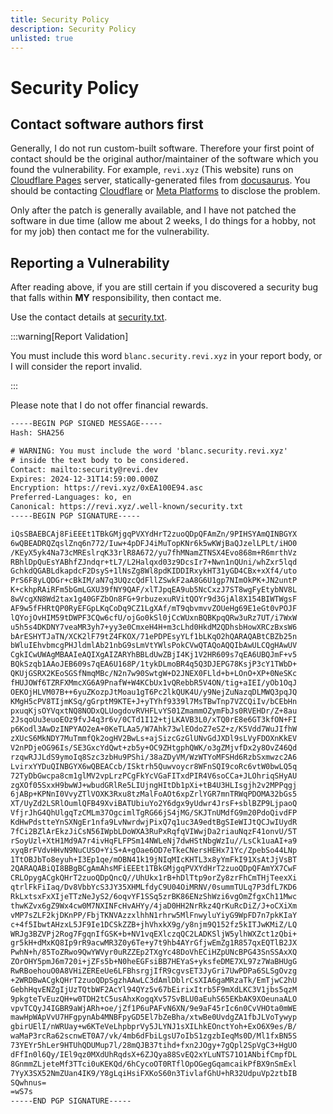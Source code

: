 ```yaml
---
title: Security Policy
description: Security Policy
unlisted: true
---
```


<!--
SPDX-FileCopyrightText: (C) 2024 Hong Yongmin (https://revi.xyz/) <yewon@revi.email>

SPDX-License-Identifier: LicenseRef-CC-BY-2.0-KR
-->

# Security Policy

## Contact software authors first

Generally, I do not run custom-built software. Therefore your first point of
contact should be the original author/maintainer of the software which you found
the vulnerability. For example, `revi.xyz` (This website) runs on
[Cloudflare Pages](https://pages.cloudflare.com) server, statically-generated
files from [docusaurus](https://docusaurus.io). You should be contacting
[Cloudflare](https://www.cloudflare.com/.well-known/security.txt) or
[Meta Platforms](https://www.facebook.com/.well-known/security.txt) to disclose
the problem.

Only after the patch is generally available, and I have not patched the software
in due time (allow me about 2 weeks, I do things for a hobby, not for my job)
then contact me for the vulnerability.

## Reporting a Vulnerability

After reading above, if you are still certain if you discovered a security bug
that falls within **MY** responsibility, then contact me.

Use the contact details at [security.txt](https://revi.xyz/.well-known/security.txt).

:::warning[Report Validation]

You must include this word `blanc.security.revi.xyz` in your report body,
or I will consider the report invalid.

:::

Please note that I do not offer financial rewards.

```txt title="security.txt.asc"
-----BEGIN PGP SIGNED MESSAGE-----
Hash: SHA256

# WARNING: You must include the word 'blanc.security.revi.xyz'
# inside the text body to be considered.
Contact: mailto:security@revi.dev
Expires: 2024-12-31T14:59:00.000Z
Encryption: https://revi.xyz/0xEA100E94.asc
Preferred-Languages: ko, en
Canonical: https://revi.xyz/.well-known/security.txt
-----BEGIN PGP SIGNATURE-----

iQsSBAEBCAj8FiEEEt1TBkGMjgqPVXYdHrT2zuoQDpQFAmZn/9PIHSYAmQINBGYX
6wQBEADRQZqslZnq6n772/Iuw+4pDFJ4iMuTopKNr6k5wKWjBaQJzelLPLt/iHO0
/KEyX5yk4Na73cMREslrqK33rlR8A672/yu7fhMNamZTNSX4Evo868m+R6mrthVz
RBhlDpQuEsYABhfZJndqr+tL7/L2Halqxd03z9DcsIr7+Nwn1nQUni/whZxr5lqd
GchkdQGABLdkapdcF2DsyS+1lNsZg8Wl8pdKIDDIRxykHT31yGD4CBx+xXf4/uto
PrS6F8yLQDGr+cBkIM/aN7q3UQzcQdFllZSwkF2aA8G6U1gp7NImOkPK+JN2untP
K+ckhpRAiRFm5bGmLGXU39fNY9QAF/xlTJpqEA9ub5NcCxzJ7ST8wgFyEtybNV8L
8wVcgXN8Wd2tax1g40GFZbOn8FG+9rbuzexuRVitQOYr9d3GjAl8X154BIWTWgsF
AF9w5fFHRtQP0RyEFGpLKqCoDq9CZ1LgXAf/mT9qbvmvvZOUeHg69E1eGt0vPOJF
lQYojOvHIM59tDWPF3CQw6cfU/ojGo0kSl0jCcWUxnBQBKpqQRw3uRz7UT/i7WxW
u5h5s4DKDNY7veaMR3yh7+yy3e0CmxeH4H+m3cLhd0HkdM2QDhsbHowXRCzBxsW6
bArESHYTJaTN/XCK2lF79tZ4FKOX/71ePDPEsyYLf1bLKqO2hQARAQABtCBZb25n
bWluIEhvbmcgPHJldmlAb21nbG9sLmVtYWlsPokCVwQTAQoAQQIbAwULCQgHAwUV
CgkICwUWAgMBAAIeAQIXgAIZARYhBBLdUwZBjI4Kj1V2HR609s7qEA6UBQJmF+v5
BQkSzqb1AAoJEB609s7qEA6U168P/1tykDLmoBR4q5Q3DJEPG78KsjP3cY1TWbD+
QKUjGSRX2KEoSGSfNmqMBc/N2n7w90SwtgW+D2JNEX0FLld+b+LOnO+XP+0NeSKc
fHUJOWf6TZRFXMmcXG6A9PnafW+W4KCbUx1vQRebbR5V4ON/tig+aIEI/yOb1OqJ
OEKOjHLVM07B++6yuZKozpJtMoau1gT6Pc2lkQUK4U/y9NejZuNazqDLMWQ3pqJQ
KMgH5cPV8TIjmKSq/gGrptM9KTE+J+yTYhf9339l7MsTBwTnp7VZCQiIv/bCEbHn
pxuqKjsOYVqxtNQ8NODxQLUogdovRVHFLvYS01ZmammOZymFbJs0RVEHDr/Z+8au
2JsqoUu3euoEOz9fvJ4q3r6v/0CTd1I12+tjLKAVB3L0/xTQ0rE8e6GT3kfON+FI
p6Kodl3AwDzINPYAO2eA+0KeTLAa5/W7Ahk73wlEOdoZ7eSZ+z/K5Vdd7WuJIfhW
zXUcS6MkNDY7MuTmmfQk2ogHV2BwLs+ajSizcGzGlUNvGdJXDl9sLVyFDOXnKkEV
V2nPDjeOG96Is/SE3GxcYdQwt+zb5y+OC9ZHtgphQWK/o3gZMjvfDx2y8OvZ46Qd
rzqwRJJLdS9ymoIq8Szc3zbHu9PShi/38aZDyVM/WzWTYoMFSHd6RzbSxmwzc2A6
LvirxYYDuQINBGYX6wQBEACcb/ISktrh5Quwvoycr8WFnSQI9coRc6vtW0bwLQ5q
72TyDbGwcpa8cm1glMV2vpLrzPCgFkYcVGaFITxdPIR4V6soCCa+JLOhriqSHyAU
zgXOf05SxxH9bwWJ+wbudGRlRe5LIUjngHItDb1pXi+tB4U3HLIsgjh2v2MPPqgj
6jABp+KPNnI0VvyZTlVOXK3Rxu8tzMalFoAOt6xpZrlYGR7mnTRWqPDOMA32bGs5
XT/UyZd2LSRlOumlQFB49XviBATUbiuYo2Y6dgx9yUdwr4JrsF+sblBZP9LjpaoQ
VfjrJhG4QhUlgqTzCMLm37OgcimlTgRG66jS4jMG/SKJTnUMdfG9m20PdoQivdFP
KdHwPdstteYnSXNgEr1nfa9LvNwrdwjPixQ7q1uc3A9edtBgSIeWIJtQCJwIUydR
7fCi2BZlArEkzJiCsN56IWpbLDoWXA3RuPxRqfqVIWwjDa2riauNqzF41onvU/5T
rSoyUzl+XtH1Md9A7r4ivHqFLFPSm14NWLeNj7dwHStNbgWzIu//LsCk1uaAI+a9
xyqBrFVdvHHvN9NuCUSO+YiS+A+gOae6OD7eTkeCNersHEHx71Yc/ZpebSo44LNp
1TtOBJbTo8eyuh+I3Ep1qe/mOBN41k19jNIqMIcKHTL3x8yYmFkI91XsAtJjVsBT
2QARAQABiQI8BBgBCgAmAhsMFiEEEt1TBkGMjgqPVXYdHrT2zuoQDpQFAmYX7CwF
CRLOpygACgkQHrT2zuoQDpQncQ//UhUkx1rB+hDlTtp9orZy8zrFhCmTHjTeexXi
qtrlFkFiIaq/Dv8VbbYcS3JY35XHMLfdyC9U04OiMRNV/0summTULq7P3dfL7KD6
RkLxtsxFxXIjeTTzNeJyS2/6oqvYF1SSq5zrBK86ENzShWzi6vgOmZfgxCh11Mwc
thwKZvx6gZ9Wx4cw0M7NXINFcHvAHYy/4jaD0HH2NrRkz4QrKuRcDiZ/J+oCXiXm
vMP7sZLF2kjDKnPP/FbjTKNVAzzxlhhN1rhrw5MlFnwyluYiyG9WpFD7n7pkKIaY
c+4f5IbwtAHzxL5JF9Ie1DCSkZZB+jhVhxkX9g/y8njm9Q152fz5kITJwKMiZ/LQ
WRJg3BZVPj2Rog7FgqnIfGSK+b+NV1vqEXlczqQC2LADKSljW5ylhWXZct1zQbi+
gr5kH+dMxKQ8Ip9rR9acwMR3Z0y6Te+y7t9hb4AYrGfjwEmZg1R857qxEQTlB2JX
PwhN+h/85ToZRwo9QwYWVyr0uRZZEp2TXgYc48DoVhECiHZpUNcBPG43SnSSAxXQ
ZOrOHY5pmJ6m720i+jZFs5b+N0heEGFsiBB7HEYaS+yksfeDME7XL97z7WaBHUgG
RwRBoehouO0A8VHiZEREeUe6LFBhsrgjIfR9cgvsET3JyGri7UwPDPa6SLSgOvzg
+2WRDBwACgkQHrT2zuoQDpSgzhAAwLC3dAmlDblrCsXIA6gaMRzaTk/EmTjwC2hU
GebhHqvENZgIjUzTQtbWF2AcYl94QYz5v67bEirixItrb5F9mXdLKC3V1jbs5qzM
9pkgteTvEuzQH+w0TDH2tC5usAhxKogqXv57SvBLU0aEuhS65EKbAK9XOeunaALO
vpvTCQyJ4IGBR9aWjARh+oe/jZf1P6uPAFvN6XN/9e9aF45rIc6n0CvVHOta0mWE
mawHpWApVvU7HFgpynAb4MNBFpyGD5El7bZeBha/xtwBe0UvdgZA1fbJLVoTywyp
gbirUElI/nWRUay+w6KTeVeLhpbprVy5JLYNJ1sXILhkEOnctYoh+ExO6X9es/B/
waMaP3rcRa62scnwET0A7/vk/4mb6dFbiLgsU7oIbS1zgzbIeqMs0D/Ml1fxBN5S
73YEYr5hLer9HTUhQDUMup7l/28mQJB37tihd+fxn2JOgy+7gQpl2SpVgC3+HgUO
dFfIn0l6Qy/IEl9qz0MXdUhRqdsX+6ZJQya88SvEQ2xYLuNTS71O1ANbifCmpfDL
8GnmmZLjeteMf3TTci0uKEKQd/6hCycoOT0RTflOpOGegGqamcaikPfBX9nSmExl
7YyX3SX52NmZUan4IK9/Y8gLqiHsiFXKoS60n3TivlafGhU+hR32UdpuVp2ztbIB
SQwhnus=
=wS7s
-----END PGP SIGNATURE-----
```
